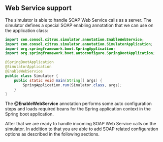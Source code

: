## Web Service support

The simulator is able to handle SOAP Web Service calls as a server. The simulator defines a special
SOAP enabling annotation that we can use on the application class:

```java
import com.consol.citrus.simulator.annotation.EnableWebService;
import com.consol.citrus.simulator.annotation.SimulatorApplication;
import org.springframework.boot.SpringApplication;
import org.springframework.boot.autoconfigure.SpringBootApplication;

@SpringBootApplication
@SimulatorApplication
@EnableWebService
public class Simulator {
    public static void main(String[] args) {
        SpringApplication.run(Simulator.class, args);
    }
}
```

The **@EnableWebService** annotation performs some auto configuration steps and loads required beans for the Spring application context
in the Spring boot application.

After that we are ready to handle incoming SOAP Web Service calls on the simulator. In addition to that you are able to add SOAP related configuration options
as described in the following sections.
